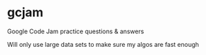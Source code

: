 gcjam
=====

Google Code Jam practice questions & answers

Will only use large data sets to make sure my algos are fast enough
